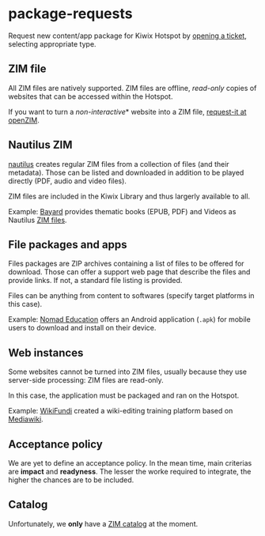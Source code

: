 # package-requests

Request new content/app package for Kiwix Hotspot by [opening a ticket](https://github.com/offspot/package-requests/issues/new/choose), selecting appropriate type.

## ZIM file

All ZIM files are natively supported. ZIM files are offline, *read-only* copies of websites that can be accessed within the Hotspot.

If you want to turn a *non-interactive** website into a ZIM file, [request-it at openZIM](https://github.com/openzim/zim-requests).

## Nautilus ZIM

[nautilus](https://github.com/openzim/nautilus) creates regular ZIM files from a collection of files (and their metadata). Those can be listed and downloaded in addition to be played directly (PDF, audio and video files).

ZIM files are included in the Kiwix Library and thus largerly available to all.

Example: [Bayard](https://www.bayard-editions.com/) provides thematic books (EPUB, PDF) and Videos as Nautilus [ZIM files](http://library.kiwix.org/?lang=&q=bayard).

## File packages and apps

Files packages are ZIP archives containing a list of files to be offered for download. Those can offer a support web page that describe the files and provide links. If not, a standard file listing is provided.

Files can be anything from content to softwares (specify target platforms in this case).

Example: [Nomad Education](https://nomadeducation.fr/) offers an Android application (`.apk`) for mobile users to download and install on their device.

## Web instances

Some websites cannot be turned into ZIM files, usually because they use server-side processing: ZIM files are read-only.

In this case, the application must be packaged and ran on the Hotspot.

Example: [WikiFundi](https://www.wikifundi.org/) created a wiki-editing training platform based on [Mediawiki](https://www.mediawiki.org/).


## Acceptance policy

We are yet to define an acceptance policy. In the mean time, main criterias are **impact** and **readyness**. The lesser the worke required to integrate, the higher the chances are to be included.


## Catalog

Unfortunately, we **only** have a [ZIM catalog](http://library.kiwix.org/) at the moment.
